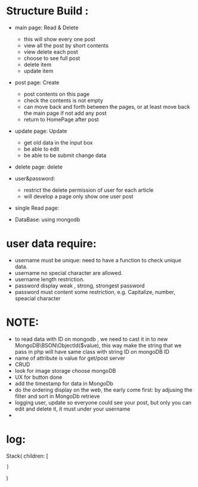 # Structure Build :
- main page: Read & Delete
    - this will show every one post
    - view all the post by short contents
    - view delete each post 
    - choose to see full post
    - delete item
    - update item  
- post page: Create
    - post contents on this page
    - check the contents is not empty 
    - can move back and forth between the pages, or at least move back the main page if not add any post
    - return to HomePage after post
- update page: Update
    - get old data in the input box 
    - be able to edit 
    - be able to be submit change data
- delete page: delete 
- user&password: 
    - restrict the delete permission of user for each article
    - will develop a page only show one user post

- single Read page:
- DataBase: using mongodb
# user data require:
 - username must be unique: need to have a function to check unique data.
 - username no special character are allowed.
 - username length restriction.
 - password display weak , strong, strongest password
 - password must content some restriction, e.g. Capitalize, number, speacial character
# NOTE:
- to read data with ID on mongodb , we need to cast it in to new MongoDB\BSON\ObjectId($value), this way make the string that we pass in php will have same class with string ID on mongoDB ID 
- name of attribute is value for get/post server
- CRUD
- look for image storage choose mongoDB
- UX for button done
- add the timestamp for data in MongoDb
- do the ordering display on the web, the early come first: by adjusing the filter and sort in MongoDb retrieve
- logging user, update so everyone could see your post, but only you can edit and delete it, it must under your username
- 

# log: 
Stack(
    children: [
        
    ]
)
